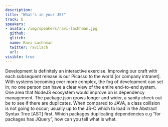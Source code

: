 ```yaml
---
description:
title: "What's in your JS?"
track: b
speakers:
- avatar: /img/speakers/ravi-lachhman.jpg
  github:
  glitch:
  name: Ravi Lachhman
  twitter: ravilach
  url:
visible: true
---
```


Development is definitely an interactive exercise. Improving our craft with each subsequent release is our Picasso to the world [or company intranet]. With systems becoming ever more complex, the fog of development can set in; no one person can have a clear view of the entire end-to-end system. One area that NodeJS ecosystem would improve on is dependency management. The package.json grows longer and wider, a sanity check out be to see if there are duplicates. When compared to JAVA, a class collision is not going to occur; usually up to the JS-C which to load in the Abstract Syntax Tree [AST] first. Which packages duplicating dependencies e.g “for packages has JQuery”, how can you tell what is what.
